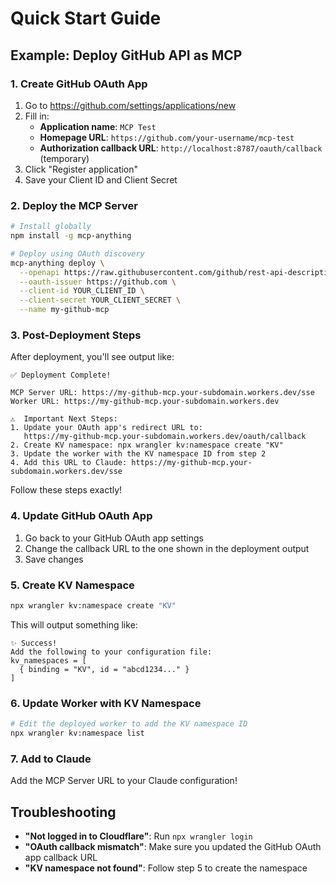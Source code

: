 # Quick Start Guide

## Example: Deploy GitHub API as MCP

### 1. Create GitHub OAuth App

1. Go to https://github.com/settings/applications/new
2. Fill in:
   - **Application name**: `MCP Test`
   - **Homepage URL**: `https://github.com/your-username/mcp-test`
   - **Authorization callback URL**: `http://localhost:8787/oauth/callback` (temporary)
3. Click "Register application"
4. Save your Client ID and Client Secret

### 2. Deploy the MCP Server

```bash
# Install globally
npm install -g mcp-anything

# Deploy using OAuth discovery
mcp-anything deploy \
  --openapi https://raw.githubusercontent.com/github/rest-api-description/main/descriptions/api.github.com/api.github.com.json \
  --oauth-issuer https://github.com \
  --client-id YOUR_CLIENT_ID \
  --client-secret YOUR_CLIENT_SECRET \
  --name my-github-mcp
```

### 3. Post-Deployment Steps

After deployment, you'll see output like:
```
✅ Deployment Complete!

MCP Server URL: https://my-github-mcp.your-subdomain.workers.dev/sse
Worker URL: https://my-github-mcp.your-subdomain.workers.dev

⚠️  Important Next Steps:
1. Update your OAuth app's redirect URL to:
   https://my-github-mcp.your-subdomain.workers.dev/oauth/callback
2. Create KV namespace: npx wrangler kv:namespace create "KV"
3. Update the worker with the KV namespace ID from step 2
4. Add this URL to Claude: https://my-github-mcp.your-subdomain.workers.dev/sse
```

Follow these steps exactly!

### 4. Update GitHub OAuth App

1. Go back to your GitHub OAuth app settings
2. Change the callback URL to the one shown in the deployment output
3. Save changes

### 5. Create KV Namespace

```bash
npx wrangler kv:namespace create "KV"
```

This will output something like:
```
✨ Success!
Add the following to your configuration file:
kv_namespaces = [
  { binding = "KV", id = "abcd1234..." }
]
```

### 6. Update Worker with KV Namespace

```bash
# Edit the deployed worker to add the KV namespace ID
npx wrangler kv:namespace list
```

### 7. Add to Claude

Add the MCP Server URL to your Claude configuration!

## Troubleshooting

- **"Not logged in to Cloudflare"**: Run `npx wrangler login`
- **"OAuth callback mismatch"**: Make sure you updated the GitHub OAuth app callback URL
- **"KV namespace not found"**: Follow step 5 to create the namespace